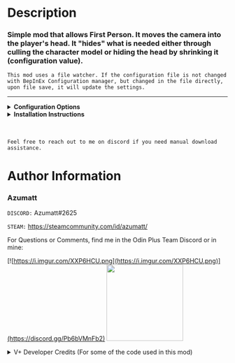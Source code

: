 # Description

### Simple mod that allows First Person. It moves the camera into the player's head. It "hides" what is needed either through culling the character model or hiding the head by shrinking it (configuration value).

`This mod uses a file watcher. If the configuration file is not changed with BepInEx Configuration manager, but changed in the file directly, upon file save, it will update the settings.`


---
<details><summary><b>Configuration Options</b></summary>


`2 - Toggles`

Enable First Person []

* If on, First Person is enabled.
    * Default Value: On

Hide Head []

* If on, the camera will not use the culling mode and will instead shrink the head to hide it. This method is a bit
  better overall as your armor isn't see through, but looks a little weird. Headless people always do.
    * Default Value: Off

`3 - Camera`

Default FOV []

* Default FOV for First Person.
    * Default Value: 65

NearClipPlaneMin []

* Adjusts the nearest distance at which objects are rendered in first person view. Increase to reduce body visibility;
  too high might clip nearby objects.
    * Default Value: 0.3

NearClipPlaneMax []

* Adjusts the nearest distance at which objects are rendered in first person view. Increase to reduce body visibility;
  too high might clip nearby objects.
    * Default Value: 0.3

`4 - Keyboard Shortcuts`

Toggle First Person Shortcut []

* Keyboard Shortcut needed to toggle First Person.
    * Default Value: H + LeftShift

Raise FOV Shortcut []

* Keyboard Shortcut needed to raise FOV.
    * Default Value: PageUp + LeftShift

Lower FOV Shortcut []

* Keyboard Shortcut needed to lower FOV.
    * Default Value: PageDown + LeftShift

</details>

<details><summary><b>Installation Instructions</b></summary>

***You must have BepInEx installed correctly! I can not stress this enough.***

### Manual Installation

`Note: (Manual installation is likely how you have to do this on a server, make sure BepInEx is installed on the server correctly)`

1. **Download the latest release of BepInEx.**
2. **Extract the contents of the zip file to your game's root folder.**
3. **Download the latest release of FirstPersonMode from Thunderstore.io.**
4. **Extract the contents of the zip file to the `BepInEx/plugins` folder.**
5. **Launch the game.**

### Installation through r2modman or Thunderstore Mod Manager

1. **Install [r2modman](https://valheim.thunderstore.io/package/ebkr/r2modman/)
   or [Thunderstore Mod Manager](https://www.overwolf.com/app/Thunderstore-Thunderstore_Mod_Manager).**

   > For r2modman, you can also install it through the Thunderstore site.
   ![](https://i.imgur.com/s4X4rEs.png "r2modman Download")

   > For Thunderstore Mod Manager, you can also install it through the Overwolf app store
   ![](https://i.imgur.com/HQLZFp4.png "Thunderstore Mod Manager Download")
2. **Open the Mod Manager and search for "FirstPersonMode" under the Online
   tab. `Note: You can also search for "Azumatt" to find all my mods.`**

   `The image below shows VikingShip as an example, but it was easier to reuse the image.`

   ![](https://i.imgur.com/5CR5XKu.png)

3. **Click the Download button to install the mod.**
4. **Launch the game.**

</details>

<br>
<br>

`Feel free to reach out to me on discord if you need manual download assistance.`

# Author Information

### Azumatt

`DISCORD:` Azumatt#2625

`STEAM:` https://steamcommunity.com/id/azumatt/

For Questions or Comments, find me in the Odin Plus Team Discord or in mine:

[![https://i.imgur.com/XXP6HCU.png](https://i.imgur.com/XXP6HCU.png)](https://discord.gg/Pb6bVMnFb2)
<a href="https://discord.gg/pdHgy6Bsng"><img src="https://i.imgur.com/Xlcbmm9.png" href="https://discord.gg/pdHgy6Bsng" width="175" height="175"></a>

<details><summary>
V+ Developer Credits (For some of the code used in this mod)

</summary>

# ValheimPlus Official Development Team [![ValheimPlus Icon](https://raw.githubusercontent.com/nxPublic/ValheimPlus/master/ico.png)](https://discord.valheim.plus)

* Kevin 'nx#8830' J.- https://github.com/nxPublic
* Miguel 'Mixone' T. - https://github.com/Mixone-FinallyHere
* Lilian 'healiha' C. - https://github.com/healiha
* Nathan 'NCJ' J. - https://github.com/ncjsvr

# Credits

* Greg 'Zedle' G. - https://github.com/zedle
* Paige 'radmint' N. - https://github.com/radmint
* Chris 'Xenofell' S. - https://github.com/cstamford
* TheTerrasque - https://github.com/TheTerrasque
* Bruno Vasconcelos - https://github.com/Drakeny
* GaelicGamer - https://github.com/GaelicGamer
* Doudou 'xiaodoudou' - https://github.com/xiaodoudou
* MrPurple6411#0415 - BepInEx Valheim version, AssemblyPublicizer
* Mehdi 'AccretionCD' E. - https://github.com/AccretionCD
* Zogniton - https://github.com/Zogniton - Inventory Overhaul initial creator
* Jules - https://github.com/sirskunkalot
* Lilian Cahuzac - https://github.com/healiha
* Thomas 'Aeluwas#2855' B. - https://github.com/exscape
* Nick 'baconparticles' P. - https://github.com/baconparticles
* An 'Hachidan' N. - https://github.com/ahnguyen09
* Abra - https://github.com/Abrackadabra
* Increddibelly - https://github.com/increddibelly
* Radvo - https://github.com/Radvo

</details>
